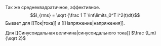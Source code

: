 Так же среднеквадратичное, эффективное. $$I_{rms} = \sqrt {\frac 1 T \int\limits_0^T i^2(t)dt}$$
Бывает для [[Ток|тока]] и [[Напряжение|напряжения]].

Для [[Синусоидальная величина|синусоидального тока]] $\frac {I_m} {\sqrt 2}$